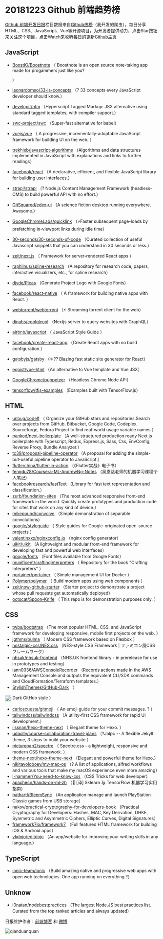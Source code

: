 # 20181223 Github 前端趋势榜

[Github 前端开发日报](http://caibaojian.com/c/news)栏目数据来自[Github热榜](http://news.caibaojian.com/)（我开发的爬虫），每日分享HTML、CSS、JavaScript、Vue等开源项目，为开发者提供动力，点击Star按钮来关注这个项目，点击Watch来收听每日的更新[Github主页](https://github.com/kujian/githubTrending)
## JavaScript

* [BoostIO/Boostnote](https://github.com/BoostIO/Boostnote) （
        Boostnote is an open source note-taking app made for progammers just like you?

      ）
* [leonardomso/33-js-concepts](https://github.com/leonardomso/33-js-concepts) （? 33 concepts every JavaScript developer should know.）
* [developit/htm](https://github.com/developit/htm) （Hyperscript Tagged Markup: JSX alternative using standard tagged templates, with compiler support.）
* [swc-project/swc](https://github.com/swc-project/swc) （Super-fast alternative for babel）
* [vuejs/vue](https://github.com/vuejs/vue) （
        A progressive, incrementally-adoptable JavaScript framework for building UI on the web.
      ）
* [trekhleb/javascript-algorithms](https://github.com/trekhleb/javascript-algorithms) （Algorithms and data structures implemented in JavaScript with explanations and links to further readings）
* [facebook/react](https://github.com/facebook/react) （A declarative, efficient, and flexible JavaScript library for building user interfaces.）
* [strapi/strapi](https://github.com/strapi/strapi) （? Node.js Content Management Framework (headless-CMS) to build powerful API with no effort.）
* [GitSquared/edex-ui](https://github.com/GitSquared/edex-ui) （A science fiction desktop running everywhere. Awesome.）
* [GoogleChromeLabs/quicklink](https://github.com/GoogleChromeLabs/quicklink) （⚡️Faster subsequent page-loads by prefetching in-viewport links during idle time）
* [30-seconds/30-seconds-of-code](https://github.com/30-seconds/30-seconds-of-code) （Curated collection of useful Javascript snippets that you can understand in 30 seconds or less.）
* [zeit/next.js](https://github.com/zeit/next.js) （
        Framework for server-rendered React apps
      ）
* [raphlinus/spline-research](https://github.com/raphlinus/spline-research) （A repository for research code, papers, interactive visualizers, etc., for spline research）
* [djyde/Picas](https://github.com/djyde/Picas) （Generate Project Logo with Google Fonts）
* [facebook/react-native](https://github.com/facebook/react) （
        A framework for building native apps with React.
      ）
* [webtorrent/webtorrent](https://github.com/webtorrent/webtorrent) （⚡️ Streaming torrent client for the web）
* [dinubs/coolqlcool](https://github.com/dinubs/coolqlcool) （Nextjs server to query websites with GraphQL）
* [airbnb/javascript](https://github.com/airbnb/javascript) （
        JavaScript Style Guide
      ）
* [facebook/create-react-app](https://github.com/facebook/create-react-app) （Create React apps with no build configuration.）
* [gatsbyjs/gatsby](https://github.com/gatsbyjs/gatsby) （⚛️?? Blazing fast static site generator for React）
* [egoist/vue-html](https://github.com/egoist/vue-html) （An alternative to Vue template and Vue JSX）
* [GoogleChrome/puppeteer](https://github.com/GoogleChrome/puppeteer) （Headless Chrome Node API）
* [tensorflow/tfjs-examples](https://github.com/tensorflow/tfjs-examples) （Examples built with TensorFlow.js）

## HTML

* [unbug/codelf](https://github.com/unbug/codelf) （
        Organize your GitHub stars and repositories.Search over projects from GitHub, Bitbucket, Google Code, Codeplex, Sourceforge, Fedora Project to find real-world usage variable names
      ）
* [pankod/next-boilerplate](https://github.com/pankod/next-boilerplate) （A well-structured production ready Next.js boilerplate with Typescript, Redux, Express.js, Sass, Css, EnvConfig, Reverse Proxy, Bundle Analyzer.）
* [tc39/proposal-pipeline-operator](https://github.com/tc39/proposal-pipeline-operator) （A proposal for adding the simple-but-useful pipeline operator to JavaScript.）
* [flutterchina/flutter-in-action](https://github.com/flutterchina/flutter-in-action) （《Flutter实战》电子书）
* [fengdu78/Coursera-ML-AndrewNg-Notes](https://github.com/fengdu78/Coursera-ML-AndrewNg-Notes) （吴恩达老师的机器学习课程个人笔记）
* [facebookresearch/fastText](https://github.com/facebookresearch/fastText) （Library for fast text representation and classification.）
* [zurb/foundation-sites](https://github.com/zurb/foundation-sites) （The most advanced responsive front-end framework in the world. Quickly create prototypes and production code for sites that work on any kind of device.）
* [mikepound/convolve](https://github.com/mikepound/convolve) （Simple demonstration of separable convolutions）
* [google/styleguide](https://github.com/google/styleguide) （
        Style guides for Google-originated open-source projects
      ）
* [valentinxxx/nginxconfig.io](https://github.com/valentinxxx/nginxconfig.io) （nginx config generator）
* [uikit/uikit](https://github.com/uikit/uikit) （A lightweight and modular front-end framework for developing fast and powerful web interfaces）
* [google/fonts](https://github.com/google/fonts) （Font files available from Google Fonts）
* [munificent/craftinginterpreters](https://github.com/munificent/craftinginterpreters) （
        Repository for the book "Crafting Interpreters"
      ）
* [portainer/portainer](https://github.com/portainer/portainer) （
        Simple management UI for Docker
      ）
* [Polymer/polymer](https://github.com/Polymer/polymer) （
        Build modern apps using web components
      ）
* [zeit/now-github-starter](https://github.com/zeit/now-github-starter) （Starter project to demonstrate a project whose pull requests get automatically deployed）
* [octocat/Spoon-Knife](https://github.com/octocat/Spoon-Knife) （
        This repo is for demonstration purposes only.
      ）

## CSS

* [twbs/bootstrap](https://github.com/twbs/bootstrap) （The most popular HTML, CSS, and JavaScript framework for developing responsive, mobile first projects on the web.
      ）
* [jgthms/bulma](https://github.com/jgthms/bulma) （
        Modern CSS framework based on Flexbox
      ）
* [nostalgic-css/NES.css](https://github.com/nostalgic-css/NES.css) （NES-style CSS Framework | ファミコン風CSSフレームワーク）
* [nhsuk/nhsuk-frontend](https://github.com/nhsuk/nhsuk-frontend) （NHS.UK frontend library - in prerelease for use in prototypes and testing）
* [iann0036/AWSConsoleRecorder](https://github.com/iann0036/AWSConsoleRecorder) （Records actions made in the AWS Management Console and outputs the equivalent CLI/SDK commands and CloudFormation/Terraform templates.）
* [StylishThemes/GitHub-Dark](https://github.com/StylishThemes/GitHub-Dark) （
        
<img class="emoji" title=":octocat:" alt=":octocat:" src="https://assets-cdn.github.com/images/icons/emoji/octocat.png" height="20" width="20" align="absmiddle"> Dark GitHub style
      ）
* [carloscuesta/gitmoji](https://github.com/carloscuesta/gitmoji) （
        An emoji guide for your commit messages. ? 
      ）
* [tailwindcss/tailwindcss](https://github.com/tailwindcss/tailwindcss) （A utility-first CSS framework for rapid UI development.）
* [iissnan/hexo-theme-next](https://github.com/iissnan/hexo-theme-next) （
        Elegant theme for Hexo. 
      ）
* [udacity/course-collaboration-travel-plans](https://github.com/udacity/course-collaboration-travel-plans) （?Jalpc -- A flexible Jekyll theme, 3 steps to build your website.）
* [picturepan2/spectre](https://github.com/picturepan2/spectre) （
        Spectre.css - a lightweight, responsive and modern CSS framework.
      ）
* [theme-next/hexo-theme-next](https://github.com/theme-next/hexo-theme-next) （Elegant and powerful theme for Hexo.）
* [nikitavoloboev/my-mac-os](https://github.com/nikitavoloboev/my-mac-os) （? A list of applications, alfred workflows and various tools that make my macOS experience even more amazing）
* [l-hammer/You-need-to-know-css](https://github.com/l-hammer/You-need-to-know-css) （CSS Tricks for web developer）
* [apachecn/hands-on-ml-zh](https://github.com/apachecn/hands-on-ml-zh) （&#x1f4d6; [译] Sklearn 与 TensorFlow 机器学习实用指南）
* [pathartl/BleemSync](https://github.com/pathartl/BleemSync) （An application manage and launch PlayStation Classic games from USB storage）
* [nakov/practical-cryptography-for-developers-book](https://github.com/nakov/practical-cryptography-for-developers-book) （Practical Cryptography for Developers: Hashes, MAC, Key Derivation, DHKE, Symmetric and Asymmetric Ciphers, Elliptic Curves, Digital Signatures）
* [framework7io/framework7](https://github.com/framework7io/framework7) （Full featured HTML framework for building iOS &amp; Android apps）
* [ykdojo/editdojo](https://github.com/ykdojo/editdojo) （An app/website for improving your writing skills in any language.）

## TypeScript

* [ionic-team/ionic](https://github.com/ionic-team/ionic) （Build amazing native and progressive web apps with open web technologies. One app running on everything ?）

## Unknow

* [i0natan/nodebestpractices](https://github.com/i0natan/nodebestpractices) （The largest Node.JS best practices list. Curated from the top ranked articles and always updated）


日报维护作者：[前端博客](http://caibaojian.com/) 和 [微博](http://caibaojian.com/go/weibo)

![qianduanquan](https://user-images.githubusercontent.com/3055447/38468989-651132ac-3b80-11e8-8e6b-15122322a9d7.png)